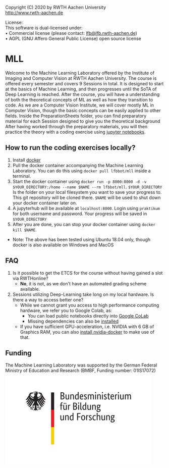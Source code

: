 Copyright (C) 2020 by RWTH Aachen University                      
http://www.rwth-aachen.de                                             
                                                                         
License:                                                                                                                                       
This software is dual-licensed under:                                 
• Commercial license (please contact: lfb@lfb.rwth-aachen.de)         
• AGPL (GNU Affero General Public License) open source license        

# MLL

Welcome to the Machine Learning Laboratory offered by the Institute of Imaging and Computer Vision at RWTH Aachen University.
The course is offered every semester and covers 9 Sessions in total.
It is designed to start at the basics of Machine Learning, and then progresses until the SoTA of Deep Learning is reached.
After the course, you will have a understanding of both the theoretical concepts of ML as well as how they transition to code.
As we are a Computer Vision Institute, we will cover mostly ML in Computer Vision, though the basic concepts can be easily applied to other fields.
Inside the PreparationSheets folder, you can find preparatory material for each Session designed to give you the theoretical background
After having worked through the preparatory materials, you will then practice the theory with a coding exercise using [jupyter notebooks](https://jupyter.org/).

## How to run the coding exercises locally?

1. Install [docker](https://www.docker.com/)
2. Pull the docker container accompanying the Machine Learning Laboratory. You can do this using `docker pull lfbbot/mll` inside a terminal.
3. Start the docker container using `docker run -p 8000:8000 -d -v $YOUR_DIRECTORY:/home --name $NAME --rm lfbbot/mll`. `$YOUR_DIRECTORY` Is the folder on your local filesystem you want to save your progress to. This git repository will be cloned there. `$NAME` will be used to shut down your docker container later on.
4. A jupyterhub will be available at `localhost:8000`. Login using `praktikum` for both username and password. Your progress will be saved in `$YOUR_DIRECTORY`
5. After you are done, you can stop your docker container using `docker kill $NAME`.

* Note: The above has been tested using Ubuntu 18.04 only, though docker is also available on Windows and MacOS

## FAQ

1. Is it possible to get the ETCS for the course without having gained a slot via RWTHonline?
    * **No**, it is not, as we don't have an automated grading scheme available.
2. Sessions utilizing Deep-Learning take long on my local hardware. Is there a way to access better one?
    * While we cannot grant you access to high performance computing hardware, we refer you to Google Colab, as:
        * You can load public notebooks directly into [Google CoLab](https://colab.research.google.com/github/googlecolab/colabtools/blob/master/notebooks/colab-github-demo.ipynb#scrollTo=WzIRIt9d2huC)
        * Missing dependencies can also be [installed](https://colab.research.google.com/notebooks/snippets/importing_libraries.ipynb#scrollTo=GQ18Kd5F3uKe)
    * If you have sufficient GPU-acceleration, i.e. NVIDIA with 6 GB of Graphics RAM, you can also [install nvidia-docker](https://github.com/nvidia/nvidia-docker/wiki/Installation-(version-2.0)) to make use of that.

## Funding
The Machine Learning Laboratory was supported by the German Federal Ministry of Education and Research (BMBF, Funding number: 01IS17072)
![BMBF_Logo](./BMBF_Logo.svg)
